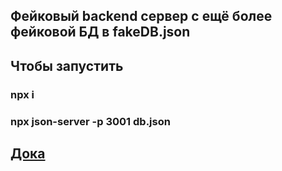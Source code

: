 ## Фейковый backend сервер с ещё более фейковой БД в fakeDB.json

## Чтобы запустить

### npx i

### npx json-server -p 3001 db.json

## [Дока](https://www.npmjs.com/package/json-server)
